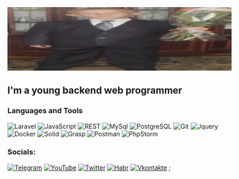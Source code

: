 [![Header](https://github.com/Wall4216/Wall4216/blob/main/assets/Wall.png)](https://vk.com/waall1642)

## I'm a young backend web programmer
### Languages and Tools
![Laravel](https://img.shields.io/badge/-Laravel-00a2e8?style=for-the-badge&logo=laravel&logoColor=6600ff)
![JavaScript](https://img.shields.io/badge/-JavaScript-blue?style=for-the-badge&logo=JavaScript&logoColor=orange)
![REST](https://img.shields.io/badge/-REST-yellow?style=for-the-badge&logo=REST&logoColor=blue)
![MySql](https://img.shields.io/badge/-MySql-green?style=for-the-badge&logo=Mysql&logoColor=white)
![PostgreSQL](https://img.shields.io/badge/-PostgreSQL-ffa420?style=for-the-badge&logo=PostgreSQL&logoColor=7cfc00)
![Git](https://img.shields.io/badge/-Git-953ba3?style=for-the-badge&logo=Git&logoColor=black)
![Jquery](https://img.shields.io/badge/-Jquery-c21010?style=for-the-badge&logo=Jquery&logoColor=12e319)
![Docker](https://img.shields.io/badge/-Docker-00a2e8?style=for-the-badge&logo=Docker&logoColor=4f0311)
![Solid](https://img.shields.io/badge/-Solid-020229?style=for-the-badge&logo=Solid&logoColor=10c242)
![Grasp](https://img.shields.io/badge/-Grasp-c3f205?style=for-the-badge&logo=Grasp&logoColor=ee05f2)
![Postman](https://img.shields.io/badge/-Postman-c3f205?style=for-the-badge&logo=Postman&logoColor=ee05f2)
![PhpStorm](https://img.shields.io/badge/-PhpStorm-c3f205?style=for-the-badge&logo=PhpStorm&logoColor=ee05f2)
### Socials:
[![Telegram](https://img.shields.io/badge/-Telegram-090909?style=for-the-badge&logo=telegram&logoColor=27A0D9)](https://t.me/WALL1642)
[![YouTube](https://img.shields.io/badge/-YouTube-090909?style=for-the-badge&logo=YouTube&logoColor=FF0000)](https://www.youtube.com/channel/UCMt363QAcc0e_nc_oLCEh5g)
[![Twitter](https://img.shields.io/badge/-Twitter-090909?style=for-the-badge&logo=Twitter&logoColor=1C9DEB)](https://twitter.com/alexeyshpavda)
[![Habr](https://img.shields.io/badge/-Habr-090909?style=for-the-badge&logo=Habr&logoColor=1C9DEB)](https://habr.com/ru/users/Wall1642/)
[![Vkontakte](https://img.shields.io/badge/-Vkontakte-090909?style=for-the-badge&logo=Vk&logoColor=4F7DB3)](https://vk.com/Waall1642)
;
